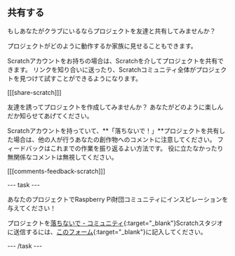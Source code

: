 ## 共有する

もしあなたがクラブにいるならプロジェクトを友達と共有してみませんか？

プロジェクトがどのように動作するか家族に見せることもできます。

Scratchアカウントをお持ちの場合は、Scratchを介してプロジェクトを共有できます。 リンクを知り合いに送ったり、Scratchコミュニティ全体がプロジェクトを見つけて試すことができるようになります。

[[[share-scratch]]]

友達を誘ってプロジェクトを作成してみませんか？ あなたがどのように楽しんだか知らせてあげてください。

Scratchアカウントを持っていて、**「落ちないで！」**プロジェクトを共有した場合は、他の人が行うあなたの創作物へのコメントに注意してください。 フィードバックはこれまでの作業を振り返るよい方法です。 役に立たなかったり無関係なコメントは無視してください。

[[[comments-feedback-scratch]]]

--- task ---

あなたのプロジェクトでRaspberry Pi財団コミュニティにインスピレーションを与えてください！

プロジェクトを[落ちないで - コミュニティ](https://scratch.mit.edu/studios/29601182){:target="_blank"}Scratchスタジオに送信するには、[このフォーム](https://form.raspberrypi.org/f/community-project-submissions){:target="_blank"}に記入してください。

--- /task ---
